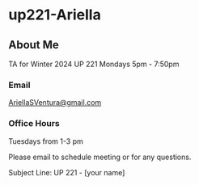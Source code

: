 # up221-Ariella
## About Me
TA for Winter 2024 UP 221 
Mondays 5pm - 7:50pm
### Email
AriellaSVentura@gmail.com
### Office Hours
Tuesdays from 1-3 pm

Please email to schedule meeting or for any questions.

Subject Line: UP 221 - [your name] 

